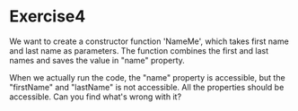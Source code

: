 # Exercise4

We want to create a constructor function 'NameMe', which takes first name and last name as parameters. The function combines the first and last names and saves the value in "name" property.

When we actually run the code, the "name" property is accessible, but the "firstName" and "lastName" is not accessible. All the properties should be accessible. Can you find what's wrong with it? 